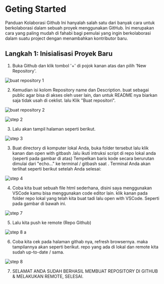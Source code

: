# Geting Started
Panduan Kolaborasi Github 
Ini hanyalah salah satu dari banyak cara untuk berkolaborasi dalam sebuah proyek menggunakan GitHub. Ini merupakan cara yang paling mudah di fahabi bagi pemulai yang ingin berkolaborasi dalam suatu project dengan menambahkan kontributor baru.

## Langkah 1: Inisialisasi Proyek Baru
1. Buka Github dan klik tombol '+' di pojok kanan atas dan pilih 'New Repository'.

![buat repository 1](https://user-images.githubusercontent.com/111034379/184881870-fd7b6933-358b-456c-a05e-16629dfd57e3.png)

2. Kemudian isi kolom Repository name dan Description. buat sebagai public agar bisa di akses oleh user lain, dan untuk README nya biarkan saja tidak usah di ceklist. lalu Klik "Buat repositori".

![buat repository 2](https://user-images.githubusercontent.com/111034379/184882055-a90a98f6-b0d9-4960-8d78-572680134bac.png)

![step 2](https://user-images.githubusercontent.com/111034379/184882069-4b7771d3-add9-4c00-a090-a8c09f89cbae.png)

3. Lalu akan tampil halaman seperti berikut.

![step 3](https://user-images.githubusercontent.com/111034379/184882399-deb8ab42-86f5-47dd-84d7-c524a2d796d0.png)

3. Buat directory di komputer lokal Anda, buka folder tersebut lalu klik kanan dan open with gitbash .lalu ikuti intruksi script di repo lokal anda (seperti pada gambar di atas) Tempelkan baris kode secara berurutan dimulai dari "echo..." ke terminal / gitbash saat . Terminal Anda akan terlihat seperti berikut setelah Anda selesai:

![step 4](https://user-images.githubusercontent.com/111034379/184882464-a0a91665-6119-41a1-89c9-67603e8b4f19.png)

4. Coba kita buat sebuah file html sederhana, disini saya menggunakan VSCode kamu bisa menggunakan code editor lain. klik kanan pada folder repo lokal yang telah kita buat tadi lalu open with VSCode. Seperti pada gambar di bawah ini.

![step  7](https://user-images.githubusercontent.com/111034379/184880955-c8ad3fe2-7e8c-4e63-8e4b-2dd008588c36.png)

5. Lalu kita push ke remote (Repo Github)

![step 8 a](https://user-images.githubusercontent.com/111034379/184881156-74b633c4-9bdd-47c1-8d79-7ce2b2eef361.png)

6. Coba kita cek pada halaman githab nya, refresh browsernya. maka tampilannya akan seperti berikut. repo yang ada di lokal dan remote kita sudah up-to-date / sama.

![step 8](https://user-images.githubusercontent.com/111034379/184883067-f75ab984-b904-4c1c-bc3c-f859707879b7.png)

7. SELAMAT ANDA SUDAH BERHASIL MEMBUAT REPOSITORY DI GITHUB & MELAKUKAN REMOTE, SELESAI. 



